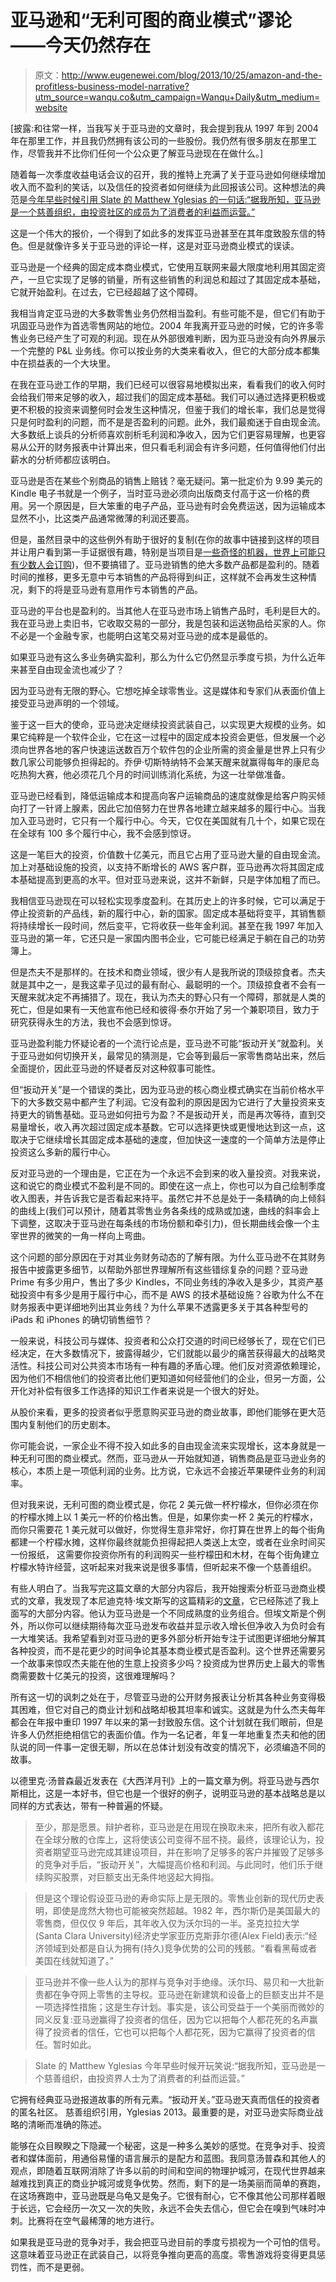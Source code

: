 # 亚马逊和“无利可图的商业模式”谬论——今天仍然存在

> 原文：<http://www.eugenewei.com/blog/2013/10/25/amazon-and-the-profitless-business-model-narrative?utm_source=wanqu.co&utm_campaign=Wanqu+Daily&utm_medium=website>

[披露:和往常一样，当我写关于亚马逊的文章时，我会提到我从 1997 年到 2004 年在那里工作，并且我仍然拥有该公司的一些股份。我仍然有很多朋友在那里工作，尽管我并不比你们任何一个公众更了解亚马逊现在在做什么。]

随着每一次季度收益电话会议的召开，我的推特上充满了关于亚马逊如何继续增加收入而不盈利的笑话，以及信任的投资者如何继续为此回报该公司。这种想法的典范是[今年早些时候引用 Slate 的 Matthew Yglesias 的一句话:“据我所知，亚马逊是一个慈善组织，由投资社区的成员为了消费者的利益而运营。”](http://www.slate.com/blogs/moneybox/2013/01/29/amazon_q4_profits_fall_45_percent.html)

这是一个伟大的报价，一个得到了如此多的发挥亚马逊甚至在其年度致股东信的特色。但是就像许多关于亚马逊的评论一样，这是对亚马逊商业模式的误读。

亚马逊是一个经典的固定成本商业模式，它使用互联网来最大限度地利用其固定资产，一旦它实现了足够的销量，所有这些销售的利润总和超过了其固定成本基础，它就开始盈利。在过去，它已经超越了这个障碍。

我相当肯定亚马逊的大多数零售业务仍然相当盈利。有些可能不是，但它们有助于巩固亚马逊作为首选零售网站的地位。2004 年我离开亚马逊的时候，它的许多零售业务已经产生了可观的利润。现在从外部很难判断，因为亚马逊没有向外界展示一个完整的 P&L 业务线。你可以按业务的大类来看收入，但它的大部分成本都集中在损益表的一个大块里。

在我在亚马逊工作的早期，我们已经可以很容易地模拟出来，看看我们的收入何时会给我们带来足够的收入，超过我们的固定成本基础。我们可以通过选择更积极或更不积极的投资来调整何时会发生这种情况，但鉴于我们的增长率，我们总是觉得只是何时盈利的问题，而不是是否盈利的问题。此外，我们最痴迷于自由现金流。大多数纸上谈兵的分析师喜欢剖析毛利润和净收入，因为它们更容易理解，也更容易从公开的财务报表中计算出来，但只看毛利润会有许多问题，任何值得他们付出薪水的分析师都应该明白。

亚马逊是否在某些个别商品的销售上赔钱？毫无疑问。第一批定价为 9.99 美元的 Kindle 电子书就是一个例子，当时亚马逊必须向出版商支付高于这一价格的费用。另一个原因是，巨大笨重的电子产品，亚马逊有时会免费运送，因为运输成本显然不小，比这类产品通常微薄的利润还要高。

但是，虽然目录中的这些例外有助于很好的复制(在你的故事中链接到这样的项目并让用户看到第一手证据很有趣，特别是当项目是[一些奇怪的机器，世界上可能只有少数人会订购](http://amzn.to/1afFz9B))，但不要搞错了。亚马逊销售的绝大多数产品都是盈利的。随着时间的推移，更多无意中亏本销售的产品将得到纠正，这样就不会再发生这种情况，剩下的将是亚马逊有意用作亏本销售的产品。

亚马逊的平台也是盈利的。当其他人在亚马逊市场上销售产品时，毛利是巨大的。我在亚马逊上卖旧书，它收取交易的一部分，我是包装和运送物品给买家的人。你不必是一个金融专家，也能明白这笔交易对亚马逊的成本是最低的。

如果亚马逊有这么多业务确实盈利，那么为什么它仍然显示季度亏损，为什么近年来甚至自由现金流也减少了？

因为亚马逊有无限的野心。它想吃掉全球零售业。这是媒体和专家们从表面价值上接受亚马逊声明的一个领域。

鉴于这一巨大的使命，亚马逊决定继续投资武装自己，以实现更大规模的业务。如果它纯粹是一个软件企业，它在这一过程中的固定成本投资会更低，但发展一个必须向世界各地的客户快速运送数百万个软件包的企业所需的资金量是世界上只有少数几家公司能够负担得起的。乔伊·切斯特纳特不会某天醒来就赢得每年的康尼岛吃热狗大赛，他必须花几个月的时间训练消化系统，为这一壮举做准备。

亚马逊已经看到，降低运输成本和提高向客户运输商品的速度就像是给客户购买倾向打了一针肾上腺素，因此它加倍努力在世界各地建立越来越多的履行中心。当我加入亚马逊时，它只有一个履行中心。今天，它仅在美国就有几十个，如果它现在在全球有 100 多个履行中心，我不会感到惊讶。

这是一笔巨大的投资，价值数十亿美元，而且它占用了亚马逊大量的自由现金流。加上对基础设施的投资，以支持不断增长的 AWS 客户群，亚马逊再次将其固定成本基础提高到更高的水平。但对亚马逊来说，这并不新鲜，只是字体加粗了而已。

我相信亚马逊现在可以轻松实现季度盈利。在其历史上的许多时候，它可以满足于停止投资新的产品线，新的履行中心，新的国家。固定成本基础将变平，其销售额将持续增长一段时间，然后变平，它将收获一些年金利润。甚至在我 1997 年加入亚马逊的第一年，它还只是一家国内图书企业，它可能已经满足于躺在自己的功劳簿上。

但是杰夫不是那样的。在技术和商业领域，很少有人是我所说的顶级掠食者。杰夫就是其中之一，是我这辈子见过的最有耐心、最聪明的一个。顶级掠食者不会有一天醒来就决定不再捕猎了。现在，我认为杰夫的野心只有一个障碍，那就是人类的死亡，但是如果有一天他宣布他已经和彼得·泰尔开始了另一个兼职项目，致力于研究获得永生的方法，我也不会感到惊讶。

亚马逊盈利能力怀疑论者的一个流行论点是，亚马逊不可能“扳动开关”就盈利。关于亚马逊如何切换开关，最常见的猜测是，它会等到最后一家零售商站出来，然后全面提价，因此亚马逊的怀疑者反对这种叙事可能性。

但“扳动开关”是一个错误的类比，因为亚马逊的核心商业模式确实在当前价格水平下的大多数交易中都产生了利润。它没有盈利的原因是因为它进行了大量投资来支持更大的销售基础。亚马逊如何扭亏为盈？不是扳动开关，而是再次等待，直到交易量增长，收入再次超过固定成本基数。它可以选择更快或更慢地达到这一点，这取决于它继续增长其固定成本基础的速度，但加快这一速度的一个简单方法是停止投资这么多新的履行中心。

反对亚马逊的一个理由是，它正在为一个永远不会到来的收入量投资。对我来说，这和说它的商业模式不盈利是不同的。即使在这一点上，你也可以为自己绘制季度收入图表，并告诉我它是否看起来持平。虽然它并不总是处于一条精确的向上倾斜的曲线上(我们可以预计，随着其零售业务各条线的成熟或加速，曲线的斜率会上下调整，这取决于亚马逊在每条线的市场份额和牵引力)，但长期曲线会像一个主宰世界的微笑的一角一样向上弯曲。

这个问题的部分原因在于对其业务财务动态的了解有限。为什么亚马逊不在其财务报告中披露更多细节，以帮助外部世界理解所有这些错综复杂的问题？亚马逊 Prime 有多少用户，售出了多少 Kindles，不同业务线的净收入是多少，其资产基础投资中有多少是用于履行中心，而不是 AWS 的技术基础设施？谷歌为什么不在财务报表中更详细地列出其业务线？为什么苹果不透露更多关于其各种型号的 iPads 和 iPhones 的确切销售细节？

一般来说，科技公司与媒体、投资者和公众打交道的时间已经够长了，现在它们已经决定，在大多数情况下，披露得越少，它们就能以最少的痛苦获得最大的战略灵活性。科技公司对公共资本市场有一种有趣的矛盾心理。他们反对资源依赖理论，因为他们不相信他们的投资者比他们更知道如何经营他们的企业，但另一方面，公开化对补偿有很多工作选择的知识工作者来说是一个很大的好处。

从股价来看，更多的投资者似乎愿意购买亚马逊的商业故事，即他们能够在更大范围内复制他们的历史剧本。

你可能会说，一家企业不得不投入如此多的自由现金流来实现增长，这本身就是一种无利可图的商业模式。然而，亚马逊从一开始就知道，销售商品是亚马逊业务的核心，本质上是一项低利润的业务。比方说，它永远不会接近苹果硬件业务的利润率。

但对我来说，无利可图的商业模式是，你花 2 美元做一杯柠檬水，但你必须在你的柠檬水摊上以 1 美元一杯的价格出售。但是，如果你卖一杯 2 美元的柠檬水，而你只需要花 1 美元就可以做好，你觉得生意非常好，你打算在世界上的每个街角都建一个柠檬水摊，这样你最终就能负担得起把人类送上太空，或者在业余时间买一份报纸， 这需要你投资你所有的利润购买一些柠檬田和木材，在每个街角建立柠檬水特许经营，这听起来对我来说是很多事情，但听起来不像一个慈善组织。

有些人明白了。当我写完这篇文章的大部分内容后，我开始搜索分析亚马逊商业模式的文章，我发现了本尼迪克特·埃文斯写的这篇精彩的[文章](http://ben-evans.com/benedictevans/2013/8/8/amazons-profits)，它已经陈述了我上面写的大部分内容。他认为亚马逊是一个不同成熟度的业务组合。但埃文斯是个例外，所以你可以继续期待每次亚马逊发布收益并显示收入增长但净收入为负时会有一大堆笑话。我希望看到对亚马逊的更多外部分析开始专注于试图更详细地分解其各种投资，而不是花更少的时间争论其基本商业模式是否盈利。这个世界还需要另一个故事来惊叹杰夫能在他的生意上投资多少吗？投资成为世界历史上最大的零售商需要数十亿美元的投资，这很难理解吗？

所有这一切的讽刺之处在于，尽管亚马逊的公开财务报表让分析其各种业务变得极其困难，但它对自己的商业计划和战略却极其坦率和诚实。这就是为什么杰夫每年都会在年报中重印 1997 年以来的第一封致股东信。这个计划就在我们眼前，但是许多人仍然拒绝相信它的表面价值。作为一名记者，年复一年地重复杰夫和他的团队说的同一件事一定很无聊，所以在总体计划没有改变的情况下，必须编造不同的故事。

以德里克·汤普森最近发表在《大西洋月刊》上的一篇文章为例。将亚马逊与西尔斯相比，这是一本好书，但它也是一个很好的例子，说明亚马逊的基本战略总是以同样的方式表达，带有一种普遍的怀疑。

> 至少，那是愿景。辩护者称，亚马逊是在用现在换取未来，把所有收入都花在全球分散的仓库上，这将使该公司变得不屈不挠。最终，该理论认为，投资者期望亚马逊完成其建设项目，并在影响了足够多的客户并摧毁了足够多的竞争对手后，“扳动开关”，大幅提高价格和利润。与此同时，他们乐于继续购买股票，对巨额支出无条件地竖起大拇指。

> 但是这个理论假设亚马逊的寿命实际上是无限的。零售业创新的现代历史表明，即使是庞然大物也可能被突然超越。1982 年，西尔斯仍是美国最大的零售商，但仅仅 9 年后，其年收入仅为沃尔玛的一半。圣克拉拉大学(Santa Clara University)经济史学家亚历克斯菲尔德(Alex Field)表示:“经济领域到处都是自认为拥有(持久)竞争优势的公司的残骸。“看看黑莓或者美国在线就知道了。”

> 亚马逊并不像一些人认为的那样与竞争对手绝缘。沃尔玛、易贝和一大批新贵都在争夺网上零售的主导权。亚马逊在新建筑和设备上的巨额支出并不是一项选择性措施；这是生存计划。事实是，该公司受益于一个美丽而微妙的同义反复:亚马逊赢得了投资者的信任，因为它以把每个人都花死的名声赢得了投资者的信任，它也可以把每个人都花死，因为它赢得了投资者的信任。暂时如此。

> Slate 的 Matthew Yglesias 今年早些时候开玩笑说:“据我所知，亚马逊是一个慈善组织，由投资界人士为了消费者的利益而运营。”

它拥有经典亚马逊报道故事的所有元素。“扳动开关。”亚马逊天真而信任的投资者的匿名社区。 慈善组织引用，Yglesias 2013。最重要的是，对亚马逊实际商业战略的清晰而准确的陈述。

能够在众目睽睽之下隐藏一个秘密，这是一种多么美妙的感觉。在竞争对手、投资者和媒体面前，用通俗易懂的语言展示的是配方和蓝图。我同意汤普森和其他人的观点，即随着互联网消除了许多以前的时间和空间的物理护城河，在现代世界越来越难找到真正的商业护城河或竞争优势。然而，剩下的是一场美丽而简单的赛跑，在这场赛跑中，亚马逊既是乌龟又是兔子。它很有耐心，它不像其他公司那样着眼于长远，它会经历一次又一次的失败，永远不会失去信心，但它会在嗅到气味时冲刺。比赛将在空气最稀薄的地方进行。

如果我是亚马逊的竞争对手，我会把亚马逊目前的季度亏损视为一个可怕的信号。这意味着亚马逊正在武装自己，以将竞争推向更高的高度。零售游戏将变得更具惩罚性，而不是更弱。